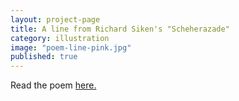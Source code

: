 ```yaml
---
layout: project-page
title: A line from Richard Siken's "Scheherazade"
category: illustration
image: "poem-line-pink.jpg"
published: true
---
```


Read the poem [here.](http://yupnet.org/siken/2008/03/21/scheherazade/)





